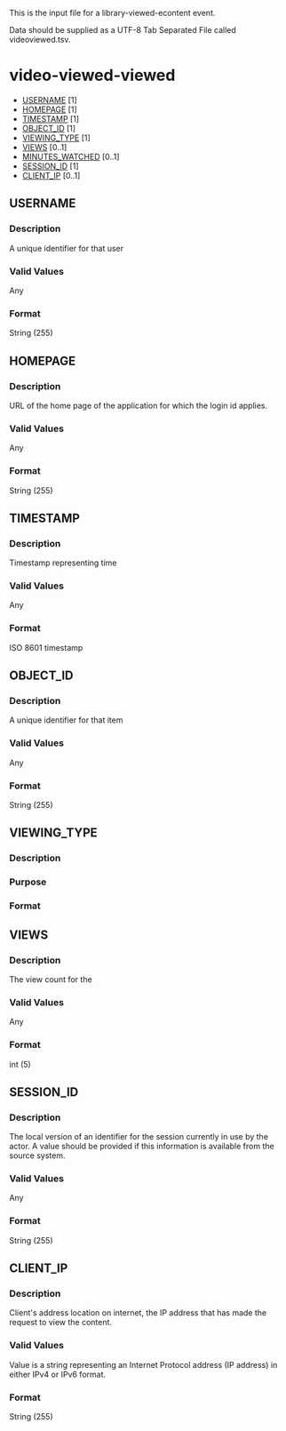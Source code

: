 This is the input file for a library-viewed-econtent event.

Data should be supplied as a UTF-8 Tab Separated File called videoviewed.tsv.

# video-viewed-viewed

* [USERNAME](#username) [1]
* [HOMEPAGE](#homepage) [1]
* [TIMESTAMP](#timestamp) [1]
* [OBJECT_ID](object_id) [1]
* [VIEWING_TYPE](#viewing_type) [1]
* [VIEWS](#views) [0..1]
* [MINUTES_WATCHED](#minutes_watched) [0..1]
* [SESSION_ID](#session_id) [1]
* [CLIENT_IP](#client_ip) [0..1]



## USERNAME 
### Description

A unique identifier for that user

### Valid Values
Any

### Format
String (255)

## HOMEPAGE 
### Description
URL of the home page of the application for which the login id applies.

### Valid Values
Any

### Format
String (255)


## TIMESTAMP
### Description

Timestamp representing time

### Valid Values
Any

### Format
ISO 8601 timestamp

## OBJECT_ID 
### Description

A unique identifier for that item

### Valid Values
Any

### Format
String (255)


## VIEWING_TYPE
### Description



### Purpose



### Format


## VIEWS
### Description

The view count for the 

### Valid Values
Any

### Format
int (5)

## SESSION_ID
### Description

The local version of an identifier for the session currently in use by the actor. A value should be provided if this information is available from the source system.


### Valid Values
Any

### Format
String (255)


## CLIENT_IP 
### Description

Client's address location on internet, the IP address that has made the request to view the content.

### Valid Values
Value is a string representing an Internet Protocol address (IP address) in either IPv4 or IPv6 format.

### Format
String (255)



